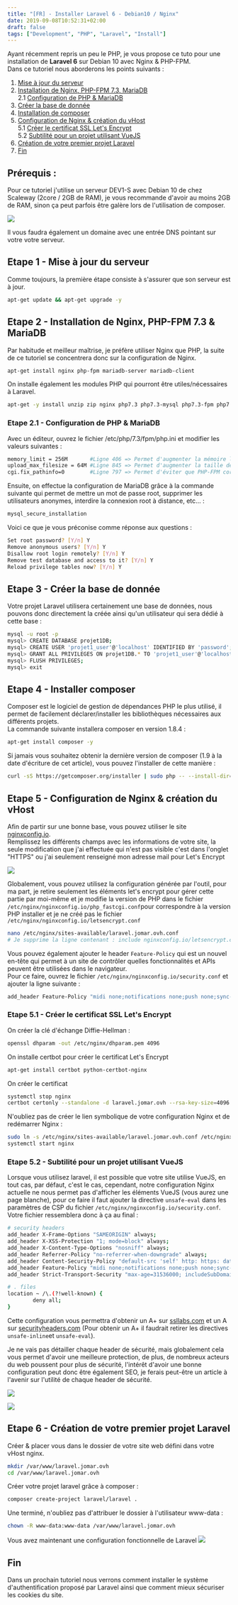 ```yaml
---
title: "[FR] - Installer Laravel 6 - Debian10 / Nginx"
date: 2019-09-08T10:52:31+02:00
draft: false
tags: ["Development", "PHP", "Laravel", "Install"]
---
```


Ayant récemment repris un peu le PHP, je vous propose ce tuto pour une installation de **Laravel 6** sur Debian 10 avec Nginx & PHP-FPM.  
Dans ce tutoriel nous aborderons les points suivants :  

1. [Mise à jour du serveur](#etape1)
2. [Installation de Nginx, PHP-FPM 7.3, MariaDB](#etape2)  
  2.1 [Configuration de PHP & MariaDB](#etape21)
3. [Créer la base de donnée](#etape3)
4. [Installation de composer](#etape4)
5. [Configuration de Nginx & création du vHost](#etape5)  
  5.1 [Créer le certificat SSL Let's Encrypt](#etape51)  
  5.2 [Subtilité pour un projet utilisant VueJS](#etape52)
6. [Création de votre premier projet Laravel](#etape6)
7. [Fin](#etape7)

## Prérequis :
Pour ce tutoriel j'utilise un serveur DEV1-S avec Debian 10 de chez Scaleway (2core / 2GB de RAM), je vous recommande d'avoir au moins 2GB de RAM, sinon ça peut parfois être galère lors de l'utilisation de composer.

![](/images/2019/php/laravel_hostnamectl.png)

Il vous faudra également un domaine avec une entrée DNS pointant sur votre votre serveur.

## Etape 1 - Mise à jour du serveur <a name="etape1"></a>
Comme toujours, la première étape consiste à s'assurer que son serveur est à jour.
```bash
apt-get update && apt-get upgrade -y
```

## Etape 2 - Installation de Nginx, PHP-FPM 7.3 & MariaDB <a name="etape2"></a>
Par habitude et meilleur maîtrise, je préfère utiliser Nginx que PHP, la suite de ce tutoriel se concentrera donc sur la configuration de Nginx.
```bash
apt-get install nginx php-fpm mariadb-server mariadb-client
```

On installe également les modules PHP qui pourront être utiles/nécessaires à Laravel.
```bash
apt-get -y install unzip zip nginx php7.3 php7.3-mysql php7.3-fpm php7.3-mbstring php7.3-xml php7.3-curl
```

### Etape 2.1 - Configuration de PHP & MariaDB <a name="etape21"></a>
Avec un éditeur, ouvrez le fichier /etc/php/7.3/fpm/php.ini et modifier les valeurs suivantes :
```bash
memory_limit = 256M       #Ligne 406 => Permet d'augmenter la mémoire limite qu'un script est autorisé à utiliser
upload_max_filesize = 64M #Ligne 845 => Permet d'augmenter la taille des fichiers uploadés
cgi.fix_pathinfo=0        #Ligne 797 => Permet d'éviter que PHP-FPM corrige les chemins qui lui sont envoyé et donc éviter l'éxécution de scripts non désirés
```

Ensuite, on effectue la configuration de MariaDB grâce à la commande suivante qui permet de mettre un mot de passe root, supprimer les utilisateurs anonymes, interdire la connexion root à distance, etc... :
```bash
mysql_secure_installation
```
 
Voici ce que je vous préconise comme réponse aux questions :
```bash
Set root password? [Y/n] Y
Remove anonymous users? [Y/n] Y
Disallow root login remotely? [Y/n] Y
Remove test database and access to it? [Y/n] Y
Reload privilege tables now? [Y/n] Y
```

## Etape 3 - Créer la base de donnée <a name="etape3"></a>
Votre projet Laravel utilisera certainement une base de données, nous pouvons donc directement la créée ainsi qu'un utilisateur qui sera dédié à cette base :
```bash
mysql -u root -p
mysql> CREATE DATABASE projet1DB;
mysql> CREATE USER 'projet1_user'@'localhost' IDENTIFIED BY 'password';
mysql> GRANT ALL PRIVILEGES ON projet1DB.* TO 'projet1_user'@'localhost';
mysql> FLUSH PRIVILEGES;
mysql> exit
```

## Etape 4 - Installer composer <a name="etape4"></a>
Composer est le logiciel de gestion de dépendances PHP le plus utilisé, il permet de facilement déclarer/installer les bibliothèques nécessaires aux différents projets.  
La commande suivante installera composer en version 1.8.4 :
```bash
apt-get install composer -y
```

Si jamais vous souhaitez obtenir la dernière version de composer (1.9 à la date d'écriture de cet article), vous pouvez l'installer de cette manière :
```bash
curl -sS https://getcomposer.org/installer | sudo php -- --install-dir=/usr/bin --filename=composer
```

## Etape 5 - Configuration de Nginx & création du vHost <a name="etape5"></a>
Afin de partir sur une bonne base, vous pouvez utiliser le site [nginxconfig.io](https://nginxconfig.io).  
Remplissez les différents champs avec les informations de votre site, la seule modification que j'ai effectuée qui n'est pas visible c'est dans l'onglet "HTTPS" ou j'ai seulement renseigné mon adresse mail pour Let's Encrypt

![](/images/2019/php/laravel_nginxconfig.png)

Globalement, vous pouvez utilisez la configuration générée par l'outil, pour ma part, je retire seulement les éléments let's encrypt pour gérer cette partie par moi-même et je modifie la version de PHP dans le fichier ```/etc/nginx/nginxconfig.io/php_fastcgi.conf```pour correspondre à la version PHP installer et je ne créé pas le fichier ```/etc/nginx/nginxconfig.io/letsencrypt.conf```

```bash
nano /etc/nginx/sites-available/laravel.jomar.ovh.conf
# Je supprime la ligne contenant : include nginxconfig.io/letsencrypt.conf
```

Vous pouvez également ajouter le header ```Feature-Policy``` qui est un nouvel en-tête qui permet à un site de contrôler quelles fonctionnalités et APIs peuvent être utilisées dans le navigateur.  
Pour ce faire, ouvrez le fichier ```/etc/nginx/nginxconfig.io/security.conf``` et ajouter la ligne suivante :
```bash
add_header Feature-Policy "midi none;notifications none;push none;sync-xhr none;microphone none;camera none;magnetometer none;gyroscope none;speaker self;vibrate none;fullscreen self;payment none;";
```

### Etape 5.1 - Créer le certificat SSL Let's Encrypt <a name="etape51"></a>
On créer la clé d'échange Diffie-Hellman :
```bash
openssl dhparam -out /etc/nginx/dhparam.pem 4096
```

On installe certbot pour créer le certificat Let's Encrypt
```bash
apt-get install certbot python-certbot-nginx 
```

On créer le certificat
```bash
systemctl stop nginx
certbot certonly --standalone -d laravel.jomar.ovh --rsa-key-size=4096
```

N'oubliez pas de créer le lien symbolique de votre configuration Nginx et de redémarrer Nginx :
```bash
sudo ln -s /etc/nginx/sites-available/laravel.jomar.ovh.conf /etc/nginx/sites-enabled/
systemctl start nginx
```

### Etape 5.2 - Subtilité pour un projet utilisant VueJS <a name="etape52"></a>
Lorsque vous utilisez laravel, il est possible que votre site utilise VueJS, en tout cas, par défaut, c'est le cas, cependant, notre configuration Nginx actuelle ne nous permet pas d'afficher les éléments VueJS (vous aurez une page blanche), pour ce faire il faut ajouter la directive ```unsafe-eval``` dans les paramètres de CSP du fichier ```/etc/nginx/nginxconfig.io/security.conf```. Votre fichier ressemblera donc à ça au final :

```bash
# security headers
add_header X-Frame-Options "SAMEORIGIN" always;
add_header X-XSS-Protection "1; mode=block" always;
add_header X-Content-Type-Options "nosniff" always;
add_header Referrer-Policy "no-referrer-when-downgrade" always;
add_header Content-Security-Policy "default-src 'self' http: https: data: blob: 'unsafe-inline' 'unsafe-eval'" always;
add_header Feature-Policy "midi none;notifications none;push none;sync-xhr none;microphone none;camera none;magnetometer none;gyroscope none;speaker self;vibrate none;fullscreen self;payment none;";
add_header Strict-Transport-Security "max-age=31536000; includeSubDomains; preload" always;

# . files
location ~ /\.(?!well-known) {
        deny all;
}
```

Cette configuration vous permettra d'obtenir un A+ sur [ssllabs.com](https://www.ssllabs.com/ssltest/) et un A sur [securityheaders.com](https://securityheaders.com) (Pour obtenir un A+ il faudrait retirer les directives ```unsafe-inline```et ```unsafe-eval```).

Je ne vais pas détailler chaque header de sécurité, mais globalement cela vous permet d'avoir une meilleure protection, de plus, de nombreux acteurs du web poussent pour plus de sécurité, l'intérêt d'avoir une bonne configuration peut donc être également SEO, je ferais peut-être un article à l'avenir sur l'utilité de chaque header de sécurité.

![](/images/2019/php/laravel_ssllabs.png)

![](/images/2019/php/laravel_securityheaders.png)

## Etape 6 - Création de votre premier projet Laravel <a name="etape6"></a>
Créer & placer vous dans le dossier de votre site web défini dans votre vHost nginx.
```bash
mkdir /var/www/laravel.jomar.ovh
cd /var/www/laravel.jomar.ovh
```

Créer votre projet laravel grâce à composer :
```bash
composer create-project laravel/laravel .
```

Une terminé, n'oubliez pas d'attribuer le dossier à l'utilisateur www-data :
```bash
chown -R www-data:www-data /var/www/laravel.jomar.ovh
```

Vous avez maintenant une configuration fonctionnelle de Laravel
![](/images/2019/php/laravel_finish.png)

## Fin <a name="etape7"></a>

Dans un prochain tutoriel nous verrons comment installer le système d'authentification proposé par Laravel ainsi que comment mieux sécuriser les cookies du site.